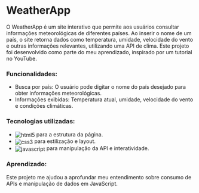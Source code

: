 # WeatherApp
O WeatherApp é um site interativo que permite aos usuários consultar informações meteorológicas de diferentes países. Ao inserir o nome de um país, o site retorna dados como temperatura, umidade, velocidade do vento e outras informações relevantes, utilizando uma API de clima. Este projeto foi desenvolvido como parte do meu aprendizado, inspirado por um tutorial no YouTube.

### Funcionalidades:
- Busca por país: O usuário pode digitar o nome do país desejado para obter informações meteorológicas.
- Informações exibidas: Temperatura atual, umidade, velocidade do vento e condições climáticas.

### Tecnologias utilizadas:
- <img align="center" alt="html5" src="https://img.shields.io/badge/HTML5-E34F26?style=for-the-badge&logo=html5&logoColor=white"> para a estrutura da página.
- <img align="center" alt="css3" src="https://img.shields.io/badge/CSS3-1572B6?style=for-the-badge&logo=css3&logoColor=white"> para estilização e layout.
- <img align="center" alt="javascript" src="https://img.shields.io/badge/JavaScript-F7DF1E?style=for-the-badge&logo=javascript&logoColor=black"> para manipulação da API e interatividade.

### Aprendizado:
Este projeto me ajudou a aprofundar meu entendimento sobre consumo de APIs e manipulação de dados em JavaScript.
